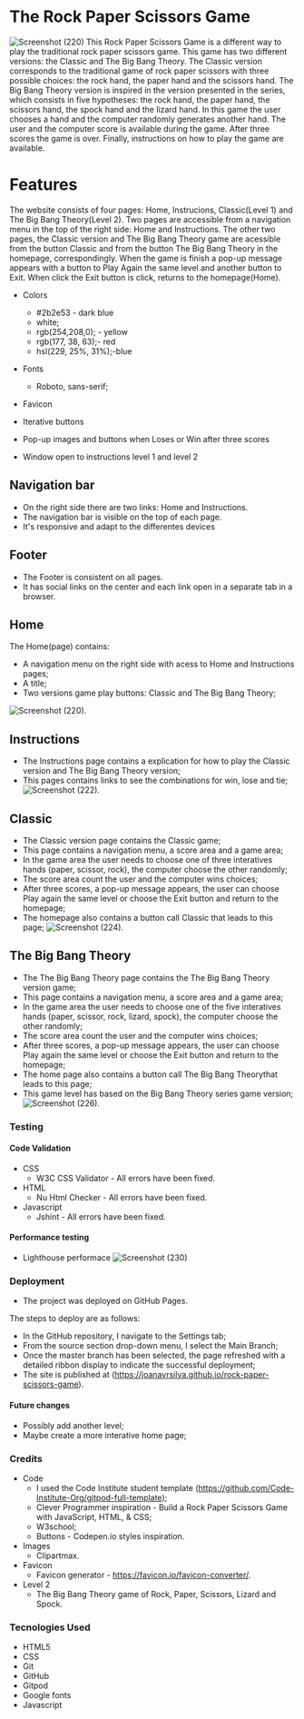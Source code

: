 # The Rock Paper Scissors Game
![Screenshot (220)](https://user-images.githubusercontent.com/83631970/134315591-511c8173-1b36-484f-9fe6-0bd732948062.png)
This Rock Paper Scissors Game is a different way to play the traditional rock paper scissors game. This game has two different versions: the Classic and The Big Bang Theory. The Classic version corresponds to the traditional game of rock paper scissors with three possible choices: the rock hand, the paper hand and the scissors hand. The Big Bang Theory version is inspired in the version presented in the series, which consists in five hypotheses: the rock hand, the paper hand, the scissors hand, the spock hand and the lizard hand.
In this game the user chooses a hand and the computer randomly generates another hand. The user and the computer score is available during the game. After three scores the game is over.
Finally, instructions on how to play the game are available.

# Features
The website consists of four pages: Home, Instrucions, Classic(Level 1) and The Big Bang Theory(Level 2). Two pages are accessible from a navigation menu in the top of the right side: Home and Instructions. The other two pages, the Classic version and The Big Bang Theory game are acessible from the button Classic and from the button The Big Bang Theory in the homepage, correspondingly. When the game is finish a pop-up message appears with a button to Play Again the same level and another button to Exit. When click the Exit button is click, returns to the homepage(Home).


* Colors
   * #2b2e53 - dark blue
   * white;
   * rgb(254,208,0); - yellow
   * rgb(177, 38, 63);- red
   * hsl(229, 25%, 31%);-blue

* Fonts
    * Roboto, sans-serif;

* Favicon

* Iterative buttons

* Pop-up images and buttons when Loses or Win after three scores

* Window open to instructions level 1 and level 2

## Navigation bar 
* On the right side there are two links: Home and Instructions.
* The navigation bar is visible on the top of each page.
* It's responsive and adapt to the differentes devices

## Footer
* The Footer is consistent on all pages. 
* It has social links on the center and each link open in a separate tab in a browser.

## Home
The Home(page) contains:
* A navigation menu on the right side with acess to Home and Instructions pages;
* A title;
* Two versions game play buttons: Classic and The Big Bang Theory;

![Screenshot (220)](https://user-images.githubusercontent.com/83631970/134315591-511c8173-1b36-484f-9fe6-0bd732948062.png).


## Instructions
* The Instructions page contains a explication for how to play the Classic version and The Big Bang Theory version;
* This pages contains links to see the combinations for win, lose and tie;
![Screenshot (222)](https://user-images.githubusercontent.com/83631970/134316090-760d94d1-c5d9-4524-9daa-5a6ce1a5d163.png).

## Classic
* The Classic version page contains the Classic game;
* This page contains a navigation menu, a score area and a game area;
* In the game area the user needs to choose one of three interatives hands (paper, scissor, rock), the computer choose the other randomly;
* The score area count the user and the computer wins choices;
* After three scores, a pop-up message appears, the user can choose Play again the same level or choose the Exit button and return to the homepage;
* The homepage also contains a button call Classic that leads to this page;
![Screenshot (224)](https://user-images.githubusercontent.com/83631970/134316351-562102a9-0564-436f-ac90-0d44ee1edfb9.png).


## The Big Bang Theory
* The The Big Bang Theory page contains the The Big Bang Theory version game;
* This page contains a navigation menu, a score area and a game area;
* In the game area the user needs to choose one of the five interatives hands (paper, scissor, rock, lizard, spock), the computer choose the other randomly;
* The score area count the user and the computer wins choices;
* After three scores, a pop-up message appears, the user can choose Play again the same level or choose the Exit button and return to the homepage;
* The home page also contains a button call The Big Bang Theorythat leads to this page;
* This game level has based on the Big Bang Theory series game version;
![Screenshot (226)](https://user-images.githubusercontent.com/83631970/134316463-f2f49673-19ff-4403-8ba6-dd8f046a41ea.png).

### Testing
#### Code Validation
* CSS
    * W3C CSS Validator - All errors have been fixed.
* HTML
    * Nu Html Checker - All errors have been fixed.
* Javascript
    *  Jshint - All errors have been fixed.  
    
#### Performance testing
* Lighthouse performace
![Screenshot (230)](https://user-images.githubusercontent.com/83631970/134317193-326296b4-2e18-4d2e-ba13-39fbbf907c02.png)

### Deployment
* The project was deployed on GitHub Pages.

The steps to deploy are as follows:
* In the GitHub repository, I navigate to the Settings tab;
* From the source section drop-down menu, I select the Main Branch;
* Once the master branch has been selected, the page refreshed with a detailed ribbon display to indicate the successful deployment;
* The site is published at (https://joanavrsilva.github.io/rock-paper-scissors-game).

#### Future changes
* Possibly add another level;
* Maybe create a more interative home page;

### Credits
* Code
    * I used the Code Institute student template (https://github.com/Code-Institute-Org/gitpod-full-template);
    * Clever Programmer inspiration - Build a Rock Paper Scissors Game with JavaScript, HTML, & CSS;
    * W3school;
    * Buttons - Codepen.io styles inspiration.
* Images
    * Clipartmax.
* Favicon
    * Favicon generator - https://favicon.io/favicon-converter/.
* Level 2
    * The Big Bang Theory game of Rock, Paper, Scissors, Lizard and Spock.




### Tecnologies Used
* HTML5 
* CSS
* Git
* GitHub
* Gitpod
* Google fonts
* Javascript
